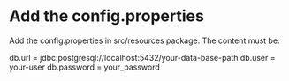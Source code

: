 # Add the config.properties
Add the config.properties in src/resources package.
The content must be: 

  db.url = jdbc:postgresql://localhost:5432/your-data-base-path
  db.user = your-user
  db.password = your_password
